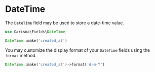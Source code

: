 # DateTime

The `DateTime` field may be used to store a date-time value.

```php
use Carisma\Fields\DateTime;

DateTime::make('created_at')
```

You may customize the display format of your `DateTime` fields using the `format` method.

```php
DateTime::make('created_at')->format('d-m-Y')
```
